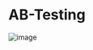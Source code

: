 # AB-Testing

![image](https://user-images.githubusercontent.com/88995459/157608402-9e61e300-deb1-4dae-ace9-cad9e77809f7.png)
